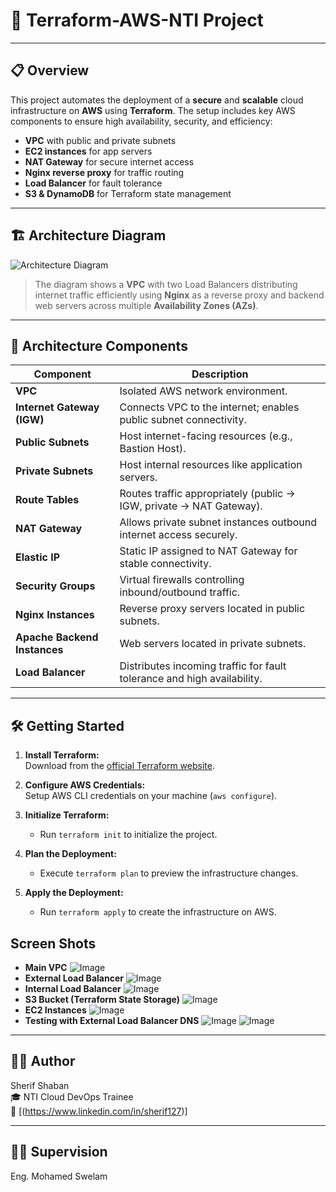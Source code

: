 # 🚀 Terraform-AWS-NTI Project

---

## 📋 **Overview**

This project automates the deployment of a **secure** and **scalable** cloud infrastructure on **AWS** using **Terraform**. The setup includes key AWS components to ensure high availability, security, and efficiency:

- **VPC** with public and private subnets  
- **EC2 instances** for app servers  
- **NAT Gateway** for secure internet access  
- **Nginx reverse proxy** for traffic routing  
- **Load Balancer** for fault tolerance  
- **S3 & DynamoDB** for Terraform state management  


---

## 🏗️ **Architecture Diagram**

![Architecture Diagram](architicture.jpg)

> The diagram shows a **VPC** with two Load Balancers distributing internet traffic efficiently using **Nginx** as a reverse proxy and backend web servers across multiple **Availability Zones (AZs)**.

---

## 🧩 **Architecture Components**

| Component                    | Description                                                            |
|------------------------------|------------------------------------------------------------------------|
| **VPC**                      | Isolated AWS network environment.                                      |
| **Internet Gateway (IGW)**   | Connects VPC to the internet; enables public subnet connectivity.      |
| **Public Subnets**           | Host internet-facing resources (e.g., Bastion Host).                   |
| **Private Subnets**          | Host internal resources like application servers.                      |
| **Route Tables**             | Routes traffic appropriately (public → IGW, private → NAT Gateway).    |
| **NAT Gateway**              | Allows private subnet instances outbound internet access securely.     | 
| **Elastic IP**               | Static IP assigned to NAT Gateway for stable connectivity.             |
| **Security Groups**          | Virtual firewalls controlling inbound/outbound traffic.                |
| **Nginx Instances**          | Reverse proxy servers located in public subnets.                       |
| **Apache Backend Instances** | Web servers located in private subnets.                                |
| **Load Balancer**            | Distributes incoming traffic for fault tolerance and high availability.|

---

## 🛠️ **Getting Started**

1. **Install Terraform:**  
   Download from the [official Terraform website](https://www.terraform.io/downloads).

2. **Configure AWS Credentials:**  
   Setup AWS CLI credentials on your machine (`aws configure`).

3. **Initialize Terraform:**
   - Run `terraform init` to initialize the project.

4. **Plan the Deployment:**
   - Execute `terraform plan` to preview the infrastructure changes.

5. **Apply the Deployment:**
   - Run `terraform apply` to create the infrastructure on AWS.

## Screen Shots
- **Main VPC**
![Image](<main vpc.PNG>)
- **External Load Balancer**
![Image](External-lb.PNG)
- **Internal Load Balancer**
![Image](Internal-lb.PNG)
- **S3 Bucket (Terraform State Storage)**
![Image](s3-bucket.PNG)
- **EC2 Instances**
![Image](EC2.PNG)
- **Testing with External Load Balancer DNS**
![Image](server1.PNG)  ![Image](server2.PNG)


---

## 👨‍💻 Author  
Sherif Shaban  
🎓 NTI Cloud DevOps Trainee   
🔗 [(https://www.linkedin.com/in/sherif127)]

---

## 👨‍🏫 Supervision  
Eng. Mohamed Swelam